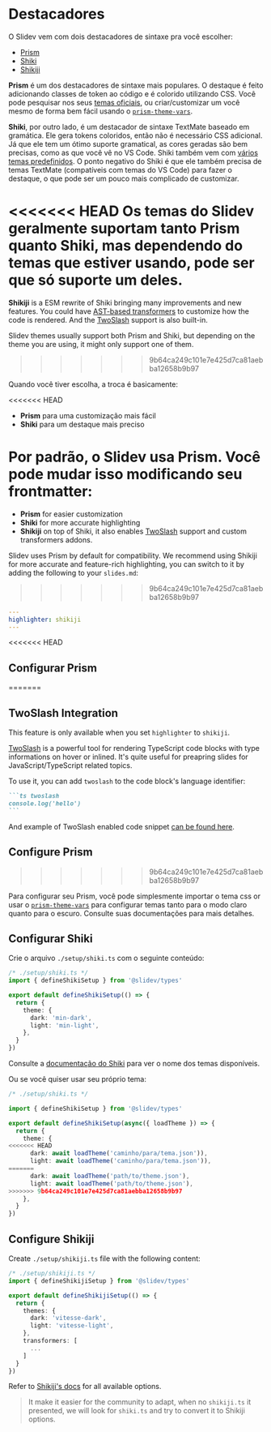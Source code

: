 # Destacadores

O Slidev vem com dois destacadores de sintaxe pra você escolher:

- [Prism](https://prismjs.com/)
- [Shiki](https://github.com/shikijs/shiki)
- [Shikiji](https://github.com/antfu/shikiji)

**Prism** é um dos destacadores de sintaxe mais populares. O destaque é feito adicionando classes de token ao código e é colorido utilizando CSS. Você pode pesquisar nos seus [temas oficiais](https://github.com/PrismJS/prism-themes), ou criar/customizar um você mesmo de forma bem fácil usando o [`prism-theme-vars`](https://github.com/antfu/prism-theme-vars).

**Shiki**, por outro lado, é um destacador de sintaxe TextMate baseado em gramática. Ele gera tokens coloridos, então não é necessário CSS adicional. Já que ele tem um ótimo suporte gramatical, as cores geradas são bem precisas, como as que você vê no VS Code. Shiki também vem com [vários temas predefinidos](https://github.com/shikijs/shiki/blob/master/docs/themes.md). O ponto negativo do Shiki é que ele também precisa de temas TextMate (compatíveis com temas do VS Code) para fazer o destaque, o que pode ser um pouco mais complicado de customizar.

<<<<<<< HEAD
Os temas do Slidev geralmente suportam tanto Prism quanto Shiki, mas dependendo do temas que estiver usando, pode ser que só suporte um deles.
=======
**Shikiji** is a ESM rewrite of Shiki bringing many improvements and new features. You could have [AST-based transformers](https://github.com/antfu/shikiji#hast-transformers) to customize how the code is rendered. And the [TwoSlash](#twoslash) support is also built-in.

Slidev themes usually support both Prism and Shiki, but depending on the theme you are using, it might only support one of them.
>>>>>>> 9b64ca249c101e7e425d7ca81aebba12658b9b97

Quando você tiver escolha, a troca é basicamente:

<<<<<<< HEAD
- **Prism** para uma customização mais fácil
- **Shiki** para um destaque mais preciso

Por padrão, o Slidev usa Prism. Você pode mudar isso modificando seu frontmatter:
=======
- **Prism** for easier customization
- **Shiki** for more accurate highlighting
- **Shikiji** on top of Shiki, it also enables [TwoSlash](#twoslash) support and custom transformers addons. 

Slidev uses Prism by default for compatibility. We recommend using Shikiji for more accurate and feature-rich highlighting, you can switch to it by adding the following to your `slides.md`:
>>>>>>> 9b64ca249c101e7e425d7ca81aebba12658b9b97

```yaml
---
highlighter: shikiji
---
```

<<<<<<< HEAD
## Configurar Prism
=======
## TwoSlash Integration

This feature is only available when you set `highlighter` to `shikiji`.

[TwoSlash](https://www.typescriptlang.org/dev/twoslash/) is a powerful tool for rendering TypeScript code blocks with type informations on hover or inlined. It's quite useful for preapring slides for JavaScript/TypeScript related topics.

To use it, you can add `twoslash` to the code block's language identifier:

~~~md
```ts twoslash
console.log('hello')
```
~~~

And example of TwoSlash enabled code snippet [can be found here](https://antfu.me/posts/shikiji-twoslash).

## Configure Prism
>>>>>>> 9b64ca249c101e7e425d7ca81aebba12658b9b97

Para configurar seu Prism, você pode simplesmente importar o tema css or usar o [`prism-theme-vars`](https://github.com/antfu/prism-theme-vars) para configurar temas tanto para o modo claro quanto para o escuro. Consulte suas documentações para mais detalhes.

## Configurar Shiki

<Environment type="node" />

Crie o arquivo `./setup/shiki.ts` com o seguinte conteúdo:

```ts
/* ./setup/shiki.ts */
import { defineShikiSetup } from '@slidev/types'

export default defineShikiSetup(() => {
  return {
    theme: {
      dark: 'min-dark',
      light: 'min-light',
    },
  }
})
```

Consulte a [documentação do Shiki](https://github.com/shikijs/shiki/blob/master/docs/themes.md#all-themes) para ver o nome dos temas disponíveis.

Ou se você quiser usar seu próprio tema:

```ts
/* ./setup/shiki.ts */

import { defineShikiSetup } from '@slidev/types'

export default defineShikiSetup(async({ loadTheme }) => {
  return {
    theme: {
<<<<<<< HEAD
      dark: await loadTheme('caminho/para/tema.json')),
      light: await loadTheme('caminho/para/tema.json')),
=======
      dark: await loadTheme('path/to/theme.json'),
      light: await loadTheme('path/to/theme.json'),
>>>>>>> 9b64ca249c101e7e425d7ca81aebba12658b9b97
    },
  }
})
```

## Configure Shikiji

<Environment type="node" />

Create `./setup/shikiji.ts` file with the following content:

```ts
/* ./setup/shikiji.ts */
import { defineShikijiSetup } from '@slidev/types'

export default defineShikijiSetup(() => {
  return {
    themes: {
      dark: 'vitesse-dark',
      light: 'vitesse-light',
    },
    transformers: [
      ...
    ]
  }
})
```

Refer to [Shikiji's docs](https://github.com/antfu/shikji) for all available options.

> It make it easier for the community to adapt, when no `shikiji.ts` it presented, we will look for `shiki.ts` and try to convert it to Shikiji options.
